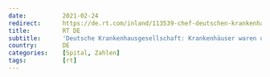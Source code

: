 ```yaml
---
date:          2021-02-24
redirect:      https://de.rt.com/inland/113539-chef-deutschen-krankenhausgesellschaft-krankenhauser-sind/
title:         RT DE
subtitle:      'Deutsche Krankenhausgesellschaft: Krankenhäuser waren und sind nicht überlastet'
country:       DE
categories:    [Spital, Zahlen]
tags:          [rt]
---
```

